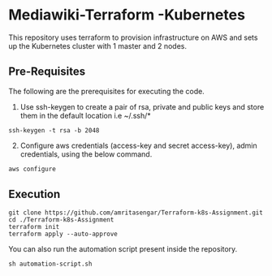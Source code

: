# Mediawiki-Terraform -Kubernetes
This repository uses terraform to provision infrastructure on AWS and sets up the Kubernetes cluster with 1 master and 2 nodes.



## Pre-Requisites

The following are the prerequisites for executing the code.
1. Use ssh-keygen to create a pair of rsa, private and public keys and store them in the default location i.e ~/.ssh/*
```
ssh-keygen -t rsa -b 2048
```
2. Configure aws credentials (access-key and secret access-key), admin credentials, using the below command. 
```bash
aws configure
```

## Execution

```
git clone https://github.com/amritasengar/Terraform-k8s-Assignment.git
cd ./Terraform-k8s-Assignment
terraform init
terraform apply --auto-approve
```
You can also run the automation script present inside the repository.

```
sh automation-script.sh
```

